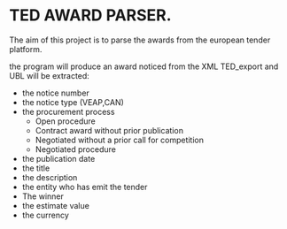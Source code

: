 # TED AWARD PARSER.

The aim of this project is to parse the awards from the european tender platform.

the program will produce an award noticed from the XML TED_export and UBL will be extracted:

- the notice number
- the notice type (VEAP,CAN)
- the procurement process 
    - Open procedure
    - Contract award without prior publication
    - Negotiated without a prior call for competition
    - Negotiated procedure
- the publication date
- the title
- the description 
- the entity who has emit the tender
- The winner
- the estimate value 
- the currency 